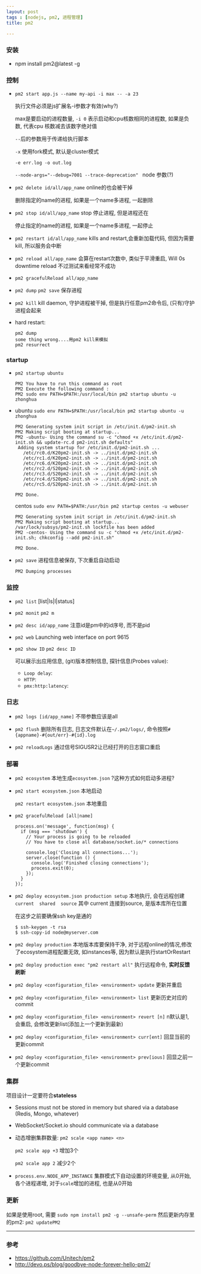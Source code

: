 ```yaml
---
layout: post
tags : [nodejs, pm2, 进程管理]
title: pm2

---
```


### 安装

* npm install pm2@latest -g

### 控制

* `pm2 start app.js --name my-api -i max -- -a 23 `

  执行文件必须是js扩展名-i参数才有效(why?)

  max是要启动的进程数量, `-i 0` 表示启动和cpu核数相同的进程数, 如果是负数, 代表cpu 核数减去该数字绝对值

  `--`后的参数用于传递给执行脚本

  `-x` 使用fork模式, 默认是cluster模式

  `-e err.log -o out.log`

  `--node-args="--debug=7001 --trace-deprecation" ` node 参数(?)

* `pm2 delete id/all/app_name`  online的也会被干掉

  删除指定的name的进程, 如果是一个name多进程, 一起删除

* `pm2 stop id/all/app_name` stop 停止进程, 但是进程还在

  停止指定的name的进程, 如果是一个name多进程, 一起停止

* `pm2 restart id/all/app_name` kills and restart,会重新加载代码, 但因为需要kill, 所以服务会中断

* `pm2 reload all/app_name` 会算在restart次数中, 类似于平滑重启, Will 0s downtime reload 不过测试来看经常不成功

* `pm2 gracefulReload all/app_name`

* `pm2 dump` `pm2 save` 保存进程

* `pm2 kill` kill daemon, 守护进程被干掉, 但是执行任意pm2命令后, (只有)守护进程会起来

* hard restart:

      pm2 dump
      some thing wrong....用pm2 kill来模拟
      pm2 resurrect


### startup

* `pm2 startup ubuntu`

      PM2 You have to run this command as root
      PM2 Execute the following command :
      PM2 sudo env PATH=$PATH:/usr/local/bin pm2 startup ubuntu -u zhonghua

* ubuntu `sudo env PATH=$PATH:/usr/local/bin pm2 startup ubuntu -u zhonghua`

      PM2 Generating system init script in /etc/init.d/pm2-init.sh
      PM2 Making script booting at startup...
      PM2 -ubuntu- Using the command su -c "chmod +x /etc/init.d/pm2-init.sh && update-rc.d pm2-init.sh defaults"
       Adding system startup for /etc/init.d/pm2-init.sh ...
         /etc/rc0.d/K20pm2-init.sh -> ../init.d/pm2-init.sh
         /etc/rc1.d/K20pm2-init.sh -> ../init.d/pm2-init.sh
         /etc/rc6.d/K20pm2-init.sh -> ../init.d/pm2-init.sh
         /etc/rc2.d/S20pm2-init.sh -> ../init.d/pm2-init.sh
         /etc/rc3.d/S20pm2-init.sh -> ../init.d/pm2-init.sh
         /etc/rc4.d/S20pm2-init.sh -> ../init.d/pm2-init.sh
         /etc/rc5.d/S20pm2-init.sh -> ../init.d/pm2-init.sh

      PM2 Done.


  centos `sudo env PATH=$PATH:/usr/bin pm2 startup centos -u webuser`

      PM2 Generating system init script in /etc/init.d/pm2-init.sh
      PM2 Making script booting at startup...
      /var/lock/subsys/pm2-init.sh lockfile has been added
      PM2 -centos- Using the command su -c "chmod +x /etc/init.d/pm2-init.sh; chkconfig --add pm2-init.sh"

      PM2 Done.


* `pm2 save` 进程信息被保存, 下次重启自动启动

      PM2 Dumping processes

### 监控

* `pm2 list` [list|ls|l|status]

* `pm2 monit` `pm2 m`

* `pm2 desc id/app_name` 注意id是pm中的id序号, 而不是pid

* `pm2 web` Launching web interface on port 9615

* `pm2 show ID` `pm2 desc ID`

  可以展示出应用信息, (git)版本控制信息, 探针信息(Probes value):

  * `Loop delay`:
  * `HTTP`:
  * `pmx:http:latency`:

### 日志

* `pm2 logs [id/app_name]` 不带参数应该是all

* `pm2 flush` 删除所有日志, 日志文件默认在`~/.pm2/logs/`, 命令按照`#{appname}-#{out/err}-#{id}.log`

* `pm2 reloadLogs` 通过信号SIGUSR2让已经打开的日志窗口重启

### 部署

* `pm2 ecosystem` 本地生成`ecosystem.json` ?这种方式如何启动多进程?

* `pm2 start ecosystem.json` 本地启动

  `pm2 restart ecosystem.json` 本地重启

* `pm2 gracefulReload [all|name]`

      process.on('message', function(msg) {
        if (msg === 'shutdown') {
          // Your process is going to be reloaded
          // You have to close all database/socket.io/* connections

          console.log('Closing all connections...');
          server.close(function () {
            console.log('Finished closing connections');
            process.exit(0);
          });
        }
      });

* `pm2 deploy ecosystem.json production setup` 本地执行, 会在远程创建`current  shared  source` 其中 current 连接到source, 是版本库所在位置

  在这步之前要确保ssh key是通的

      $ ssh-keygen -t rsa
      $ ssh-copy-id node@myserver.com

* `pm2 deploy production` 本地版本库要保持干净, 对于远程online的情况,修改了ecosystem进程配置无效, 如instances等, 因为默认是执行startOrRestart

* `pm2 deploy production exec "pm2 restart all"` 执行远程命令, **实时反馈刷新**

* `pm2 deploy <configuration_file> <environment> update` 更新并重启

* `pm2 deploy <configuration_file> <environment> list` 更新历史对应的commit

* `pm2 deploy <configuration_file> <environment> revert [n]` n默认是1, 会重启, 会修改更新list(添加上一个更新到最新)

* `pm2 deploy <configuration_file> <environment> curr[ent]` 回显当前的更新commit

* `pm2 deploy <configuration_file> <environment> prev[ious]` 回显之前一个更新commit

### 集群

项目设计一定要符合**stateless**

* Sessions must not be stored in memory but shared via a database (Redis, Mongo, whatever)
* WebSocket/Socket.io should communicate via a database

* 动态增删集群数量: `pm2 scale <app name> <n>`

  `pm2 scale app +3` 增加3个

  `pm2 scale app 2`  减少2个

* `process.env.NODE_APP_INSTANCE` 集群模式下自动设置的环境变量, 从0开始, 各个进程递增, 对于`scale`增加的进程, 也是从0开始


### 更新

如果是使用root, 需要 `sudo npm install pm2 -g --unsafe-perm` 
然后更新内存里的pm2: `pm2 updatePM2`

---

### 参考

* <https://github.com/Unitech/pm2>
* <http://devo.ps/blog/goodbye-node-forever-hello-pm2/>
